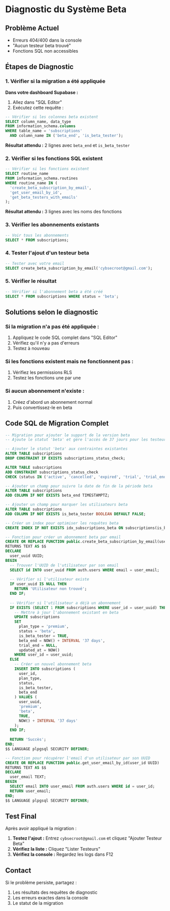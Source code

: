 # Diagnostic du Système Beta

## Problème Actuel
- Erreurs 404/400 dans la console
- "Aucun testeur beta trouvé"
- Fonctions SQL non accessibles

## Étapes de Diagnostic

### 1. Vérifier si la migration a été appliquée

**Dans votre dashboard Supabase :**
1. Allez dans "SQL Editor"
2. Exécutez cette requête :

```sql
-- Vérifier si les colonnes beta existent
SELECT column_name, data_type 
FROM information_schema.columns 
WHERE table_name = 'subscriptions' 
  AND column_name IN ('beta_end', 'is_beta_tester');
```

**Résultat attendu :** 2 lignes avec `beta_end` et `is_beta_tester`

### 2. Vérifier si les fonctions SQL existent

```sql
-- Vérifier si les fonctions existent
SELECT routine_name 
FROM information_schema.routines 
WHERE routine_name IN (
  'create_beta_subscription_by_email', 
  'get_user_email_by_id',
  'get_beta_testers_with_emails'
);
```

**Résultat attendu :** 3 lignes avec les noms des fonctions

### 3. Vérifier les abonnements existants

```sql
-- Voir tous les abonnements
SELECT * FROM subscriptions;
```

### 4. Tester l'ajout d'un testeur beta

```sql
-- Tester avec votre email
SELECT create_beta_subscription_by_email('cybsecroot@gmail.com');
```

### 5. Vérifier le résultat

```sql
-- Vérifier si l'abonnement beta a été créé
SELECT * FROM subscriptions WHERE status = 'beta';
```

## Solutions selon le diagnostic

### Si la migration n'a pas été appliquée :
1. Appliquez le code SQL complet dans "SQL Editor"
2. Vérifiez qu'il n'y a pas d'erreurs
3. Testez à nouveau

### Si les fonctions existent mais ne fonctionnent pas :
1. Vérifiez les permissions RLS
2. Testez les fonctions une par une

### Si aucun abonnement n'existe :
1. Créez d'abord un abonnement normal
2. Puis convertissez-le en beta

## Code SQL de Migration Complet

```sql
-- Migration pour ajouter le support de la version beta
-- Ajoute le statut 'beta' et gère l'accès de 37 jours pour les testeurs

-- Ajouter le statut 'beta' aux contraintes existantes
ALTER TABLE subscriptions 
DROP CONSTRAINT IF EXISTS subscriptions_status_check;

ALTER TABLE subscriptions 
ADD CONSTRAINT subscriptions_status_check 
CHECK (status IN ('active', 'cancelled', 'expired', 'trial', 'trial_ending', 'beta'));

-- Ajouter un champ pour suivre la date de fin de la période beta
ALTER TABLE subscriptions 
ADD COLUMN IF NOT EXISTS beta_end TIMESTAMPTZ;

-- Ajouter un champ pour marquer les utilisateurs beta
ALTER TABLE subscriptions 
ADD COLUMN IF NOT EXISTS is_beta_tester BOOLEAN DEFAULT FALSE;

-- Créer un index pour optimiser les requêtes beta
CREATE INDEX IF NOT EXISTS idx_subscriptions_beta ON subscriptions(is_beta_tester, beta_end);

-- Fonction pour créer un abonnement beta par email
CREATE OR REPLACE FUNCTION public.create_beta_subscription_by_email(user_email TEXT)
RETURNS TEXT AS $$
DECLARE
  user_uuid UUID;
BEGIN
  -- Trouver l'UUID de l'utilisateur par son email
  SELECT id INTO user_uuid FROM auth.users WHERE email = user_email;
  
  -- Vérifier si l'utilisateur existe
  IF user_uuid IS NULL THEN
    RETURN 'Utilisateur non trouvé';
  END IF;
  
  -- Vérifier si l'utilisateur a déjà un abonnement
  IF EXISTS (SELECT 1 FROM subscriptions WHERE user_id = user_uuid) THEN
    -- Mettre à jour l'abonnement existant en beta
    UPDATE subscriptions 
    SET 
      plan_type = 'premium',
      status = 'beta',
      is_beta_tester = TRUE,
      beta_end = NOW() + INTERVAL '37 days',
      trial_end = NULL,
      updated_at = NOW()
    WHERE user_id = user_uuid;
  ELSE
    -- Créer un nouvel abonnement beta
    INSERT INTO subscriptions (
      user_id, 
      plan_type, 
      status, 
      is_beta_tester, 
      beta_end
    ) VALUES (
      user_uuid, 
      'premium', 
      'beta', 
      TRUE, 
      NOW() + INTERVAL '37 days'
    );
  END IF;
  
  RETURN 'Succès';
END;
$$ LANGUAGE plpgsql SECURITY DEFINER;

-- Fonction pour récupérer l'email d'un utilisateur par son UUID
CREATE OR REPLACE FUNCTION public.get_user_email_by_id(user_id UUID)
RETURNS TEXT AS $$
DECLARE
  user_email TEXT;
BEGIN
  SELECT email INTO user_email FROM auth.users WHERE id = user_id;
  RETURN user_email;
END;
$$ LANGUAGE plpgsql SECURITY DEFINER;
```

## Test Final

Après avoir appliqué la migration :

1. **Testez l'ajout :** Entrez `cybsecroot@gmail.com` et cliquez "Ajouter Testeur Beta"
2. **Vérifiez la liste :** Cliquez "Lister Testeurs" 
3. **Vérifiez la console :** Regardez les logs dans F12

## Contact

Si le problème persiste, partagez :
1. Les résultats des requêtes de diagnostic
2. Les erreurs exactes dans la console
3. Le statut de la migration
